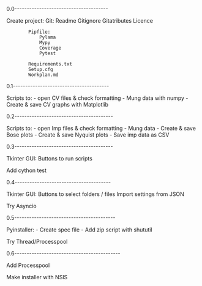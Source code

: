 
0.0--------------------------------------

Create project:
			Git:
				Readme
				Gitignore
				Gitatributes
				Licence
				
			Pipfile:
				Pylama
				Mypy
				Coverage
				Pytest

			Requirements.txt
			Setup.cfg
			Workplan.md
			

0.1---------------------------------------

Scripts to:
    	- open CV files & check formatting
	- Mung data with numpy
	- Create & save CV graphs with Matplotlib
	

0.2----------------------------------------

Scripts to:
    	- open Imp files & check formatting
	- Mung data
	- Create & save Bose plots
	- Create & save Nyquist  plots
	- Save imp data as CSV


0.3----------------------------------------

Tkinter GUI:
	Buttons to run scripts

Add cython test


0.4---------------------------------------

Tkinter GUI:
	Buttons to select folders / files
	Import settings from JSON

Try Asyncio 


0.5-----------------------------------------

Pyinstaller:
	- Create spec file
	- Add zip script with shututil

Try Thread/Processpool


0.6-------------------------------------------


Add Processpool

Make installer with NSIS